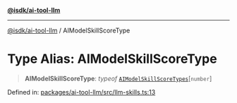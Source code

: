 [**@isdk/ai-tool-llm**](../README.md)

***

[@isdk/ai-tool-llm](../globals.md) / AIModelSkillScoreType

# Type Alias: AIModelSkillScoreType

> **AIModelSkillScoreType**: *typeof* [`AIModelSkillScoreTypes`](../variables/AIModelSkillScoreTypes.md)\[`number`\]

Defined in: [packages/ai-tool-llm/src/llm-skills.ts:13](https://github.com/isdk/ai-tool-llm.js/blob/4399c94b373491a78c574ff875391a36601e026c/src/llm-skills.ts#L13)
